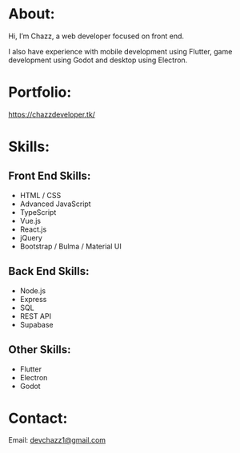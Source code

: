 # About:
Hi, I’m Chazz, a web developer focused on front end.

I also have experience with mobile development using Flutter, game development using Godot and desktop using Electron. 

# Portfolio:
https://chazzdeveloper.tk/

# Skills:
## Front End Skills:
- HTML / CSS
- Advanced JavaScript
- TypeScript
- Vue.js
- React.js
- jQuery 
- Bootstrap / Bulma / Material UI
## Back End Skills:
- Node.js
- Express
- SQL
- REST API
- Supabase
## Other Skills:
- Flutter
- Electron
- Godot

# Contact:
Email: devchazz1@gmail.com

<!---
devchazz/devchazz is a ✨ special ✨ repository because its `README.md` (this file) appears on your GitHub profile.
You can click the Preview link to take a look at your changes.
--->
